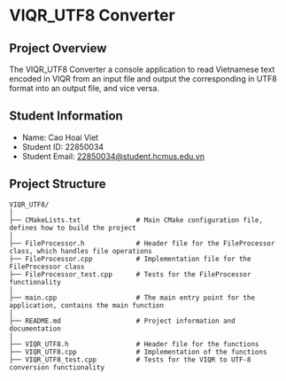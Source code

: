 # VIQR_UTF8 Converter

## Project Overview

The VIQR_UTF8 Converter a console application to read Vietnamese text encoded in VIQR from an input file and output the corresponding in UTF8 format into an output file, and vice versa.

## Student Information

- Name: Cao Hoai Viet
- Student ID: 22850034
- Student Email: 22850034@student.hcmus.edu.vn

## Project Structure

```
VIQR_UTF8/
│
├── CMakeLists.txt              # Main CMake configuration file, defines how to build the project
│
├── FileProcessor.h             # Header file for the FileProcessor class, which handles file operations
├── FileProcessor.cpp           # Implementation file for the FileProcessor class
├── FileProcessor_test.cpp      # Tests for the FileProcessor functionality
│
├── main.cpp                    # The main entry point for the application, contains the main function
│
├── README.md                   # Project information and documentation
│
├── VIQR_UTF8.h                 # Header file for the functions
├── VIQR_UTF8.cpp               # Implementation of the functions
├── VIQR_UTF8_test.cpp          # Tests for the VIQR to UTF-8 conversion functionality
```
